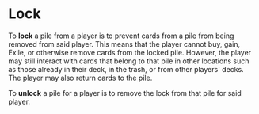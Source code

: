 # Lock

To **lock** a pile from a player is to prevent cards from a pile from being
removed from said player. This means that the player cannot buy, gain, Exile,
or otherwise remove cards from the locked pile. However, the player may still
interact with cards that belong to that pile in other locations such as those
already in their deck, in the trash, or from other players' decks. The player
may also return cards to the pile.

To **unlock** a pile for a player is to remove the lock from that pile for
said player.
